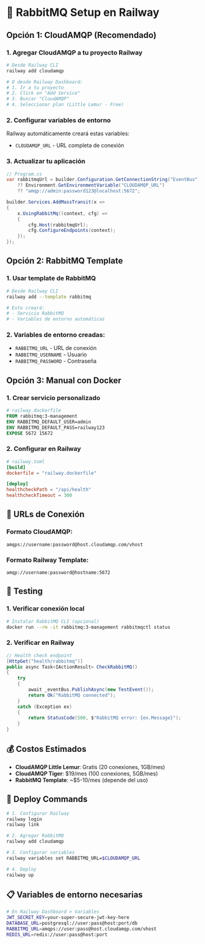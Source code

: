 # 🐰 RabbitMQ Setup en Railway

## Opción 1: CloudAMQP (Recomendado)

### 1. Agregar CloudAMQP a tu proyecto Railway

```bash
# Desde Railway CLI
railway add cloudamqp

# O desde Railway Dashboard:
# 1. Ir a tu proyecto
# 2. Click en "Add Service"
# 3. Buscar "CloudAMQP"
# 4. Seleccionar plan (Little Lemur - Free)
```

### 2. Configurar variables de entorno

Railway automáticamente creará estas variables:
- `CLOUDAMQP_URL` - URL completa de conexión

### 3. Actualizar tu aplicación

```csharp
// Program.cs
var rabbitmqUrl = builder.Configuration.GetConnectionString("EventBus") 
    ?? Environment.GetEnvironmentVariable("CLOUDAMQP_URL") 
    ?? "amqp://admin:password123@localhost:5672";

builder.Services.AddMassTransit(x =>
{
    x.UsingRabbitMq((context, cfg) =>
    {
        cfg.Host(rabbitmqUrl);
        cfg.ConfigureEndpoints(context);
    });
});
```

## Opción 2: RabbitMQ Template

### 1. Usar template de RabbitMQ

```bash
# Desde Railway CLI
railway add --template rabbitmq

# Esto creará:
# - Servicio RabbitMQ
# - Variables de entorno automáticas
```

### 2. Variables de entorno creadas:

- `RABBITMQ_URL` - URL de conexión
- `RABBITMQ_USERNAME` - Usuario
- `RABBITMQ_PASSWORD` - Contraseña

## Opción 3: Manual con Docker

### 1. Crear servicio personalizado

```dockerfile
# railway.dockerfile
FROM rabbitmq:3-management
ENV RABBITMQ_DEFAULT_USER=admin
ENV RABBITMQ_DEFAULT_PASS=railway123
EXPOSE 5672 15672
```

### 2. Configurar en Railway

```toml
# railway.toml
[build]
dockerfile = "railway.dockerfile"

[deploy]
healthcheckPath = "/api/health"
healthcheckTimeout = 300
```

## 🔗 URLs de Conexión

### Formato CloudAMQP:
```
amqps://username:password@host.cloudamqp.com/vhost
```

### Formato Railway Template:
```
amqp://username:password@hostname:5672
```

## 🧪 Testing

### 1. Verificar conexión local

```bash
# Instalar RabbitMQ CLI (opcional)
docker run --rm -it rabbitmq:3-management rabbitmqctl status
```

### 2. Verificar en Railway

```csharp
// Health check endpoint
[HttpGet("health/rabbitmq")]
public async Task<IActionResult> CheckRabbitMQ()
{
    try
    {
        await _eventBus.PublishAsync(new TestEvent());
        return Ok("RabbitMQ connected");
    }
    catch (Exception ex)
    {
        return StatusCode(500, $"RabbitMQ error: {ex.Message}");
    }
}
```

## 💰 Costos Estimados

- **CloudAMQP Little Lemur**: Gratis (20 conexiones, 1GB/mes)
- **CloudAMQP Tiger**: $19/mes (100 conexiones, 5GB/mes)
- **RabbitMQ Template**: ~$5-10/mes (depende del uso)

## 🚀 Deploy Commands

```bash
# 1. Configurar Railway
railway login
railway link

# 2. Agregar RabbitMQ
railway add cloudamqp

# 3. Configurar variables
railway variables set RABBITMQ_URL=$CLOUDAMQP_URL

# 4. Deploy
railway up
```

## 📋 Variables de entorno necesarias

```bash
# En Railway Dashboard > Variables
JWT_SECRET_KEY=your-super-secure-jwt-key-here
DATABASE_URL=postgresql://user:pass@host:port/db
RABBITMQ_URL=amqps://user:pass@host.cloudamqp.com/vhost
REDIS_URL=redis://user:pass@host:port
```







